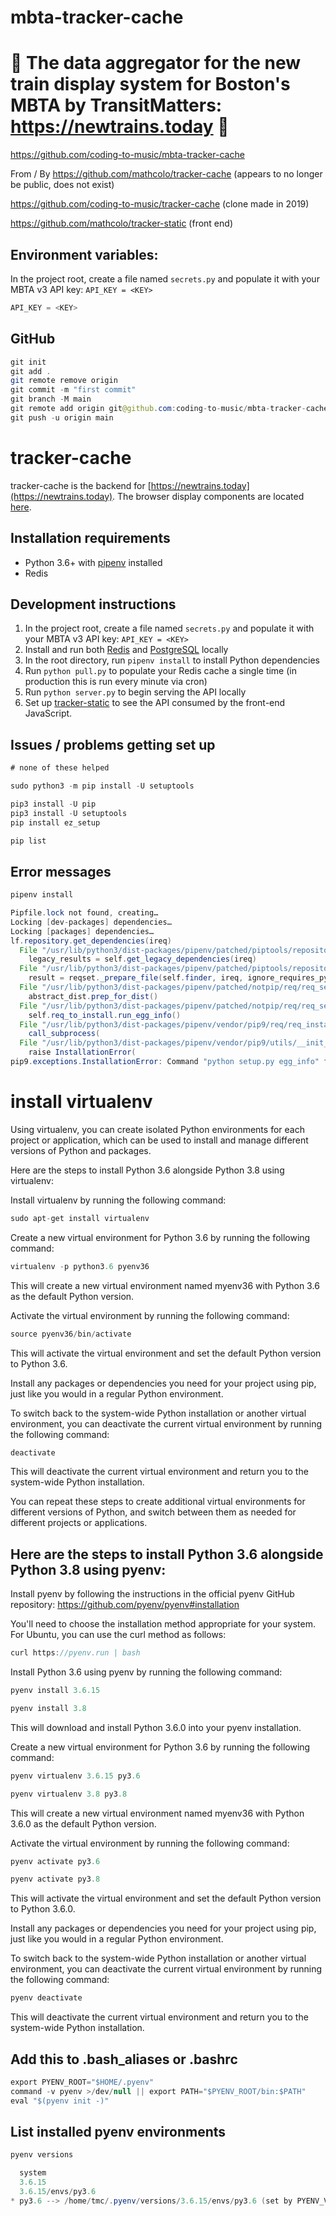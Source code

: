 # mbta-tracker-cache

# 🚀 The data aggregator for the new train display system for Boston's MBTA by TransitMatters: https://newtrains.today 🚀

https://github.com/coding-to-music/mbta-tracker-cache

From / By https://github.com/mathcolo/tracker-cache (appears to no longer be public, does not exist)

https://github.com/coding-to-music/tracker-cache (clone made in 2019)

https://github.com/mathcolo/tracker-static (front end)

## Environment variables:

In the project root, create a file named `secrets.py` and populate it with your MBTA v3 API key: `API_KEY = <KEY>`

```java
API_KEY = <KEY>
```

## GitHub

```java
git init
git add .
git remote remove origin
git commit -m "first commit"
git branch -M main
git remote add origin git@github.com:coding-to-music/mbta-tracker-cache.git
git push -u origin main
```

# tracker-cache
tracker-cache is the backend for [https://newtrains.today](https://newtrains.today). The browser display components are located [here](https://github.com/mathcolo/tracker-static).

## Installation requirements
- Python 3.6+ with [pipenv](https://pipenv.readthedocs.io/en/latest/) installed
- Redis


## Development instructions
1. In the project root, create a file named `secrets.py` and populate it with your MBTA v3 API key: `API_KEY = <KEY>`
2. Install and run both [Redis](https://redis.io/) and [PostgreSQL](https://www.postgresql.org/download/) locally
3. In the root directory, run `pipenv install` to install Python dependencies
4. Run `python pull.py` to populate your Redis cache a single time (in production this is run every minute via cron)
5. Run `python server.py` to begin serving the API locally
6. Set up [tracker-static](https://github.com/mathcolo/tracker-static) to see the API consumed by the front-end JavaScript.

## Issues / problems getting set up

```java
# none of these helped

sudo python3 -m pip install -U setuptools

pip3 install -U pip
pip3 install -U setuptools
pip install ez_setup

pip list
```

## Error messages

```java
pipenv install
```

```java
Pipfile.lock not found, creating…
Locking [dev-packages] dependencies…
Locking [packages] dependencies…
lf.repository.get_dependencies(ireq)
  File "/usr/lib/python3/dist-packages/pipenv/patched/piptools/repositories/pypi.py", line 174, in get_dependencies
    legacy_results = self.get_legacy_dependencies(ireq)
  File "/usr/lib/python3/dist-packages/pipenv/patched/piptools/repositories/pypi.py", line 222, in get_legacy_dependencies
    result = reqset._prepare_file(self.finder, ireq, ignore_requires_python=True)
  File "/usr/lib/python3/dist-packages/pipenv/patched/notpip/req/req_set.py", line 644, in _prepare_file
    abstract_dist.prep_for_dist()
  File "/usr/lib/python3/dist-packages/pipenv/patched/notpip/req/req_set.py", line 134, in prep_for_dist
    self.req_to_install.run_egg_info()
  File "/usr/lib/python3/dist-packages/pipenv/vendor/pip9/req/req_install.py", line 435, in run_egg_info
    call_subprocess(
  File "/usr/lib/python3/dist-packages/pipenv/vendor/pip9/utils/__init__.py", line 705, in call_subprocess
    raise InstallationError(
pip9.exceptions.InstallationError: Command "python setup.py egg_info" failed with error code 1 in /tmp/tmplbyvhzljbuild/psycopg2-binary/
```

# install virtualenv

Using virtualenv, you can create isolated Python environments for each project or application, which can be used to install and manage different versions of Python and packages.

Here are the steps to install Python 3.6 alongside Python 3.8 using virtualenv:

Install virtualenv by running the following command:

```java
sudo apt-get install virtualenv
```

Create a new virtual environment for Python 3.6 by running the following command:

```java
virtualenv -p python3.6 pyenv36
```

This will create a new virtual environment named myenv36 with Python 3.6 as the default Python version.

Activate the virtual environment by running the following command:

```java
source pyenv36/bin/activate
```

This will activate the virtual environment and set the default Python version to Python 3.6.

Install any packages or dependencies you need for your project using pip, just like you would in a regular Python environment.

To switch back to the system-wide Python installation or another virtual environment, you can deactivate the current virtual environment by running the following command:

```java
deactivate
```

This will deactivate the current virtual environment and return you to the system-wide Python installation.

You can repeat these steps to create additional virtual environments for different versions of Python, and switch between them as needed for different projects or applications.

## Here are the steps to install Python 3.6 alongside Python 3.8 using pyenv:

Install pyenv by following the instructions in the official pyenv GitHub repository: https://github.com/pyenv/pyenv#installation

You'll need to choose the installation method appropriate for your system. For Ubuntu, you can use the curl method as follows:

```java
curl https://pyenv.run | bash
```

Install Python 3.6 using pyenv by running the following command:

```java
pyenv install 3.6.15

pyenv install 3.8
```

This will download and install Python 3.6.0 into your pyenv installation.

Create a new virtual environment for Python 3.6 by running the following command:

```java
pyenv virtualenv 3.6.15 py3.6

pyenv virtualenv 3.8 py3.8
```

This will create a new virtual environment named myenv36 with Python 3.6.0 as the default Python version.

Activate the virtual environment by running the following command:

```java
pyenv activate py3.6

pyenv activate py3.8
```

This will activate the virtual environment and set the default Python version to Python 3.6.0.

Install any packages or dependencies you need for your project using pip, just like you would in a regular Python environment.

To switch back to the system-wide Python installation or another virtual environment, you can deactivate the current virtual environment by running the following command:

```java
pyenv deactivate
```

This will deactivate the current virtual environment and return you to the system-wide Python installation.

## Add this to .bash_aliases or .bashrc

```java
export PYENV_ROOT="$HOME/.pyenv"
command -v pyenv >/dev/null || export PATH="$PYENV_ROOT/bin:$PATH"
eval "$(pyenv init -)"
```


## List installed pyenv environments

```java
pyenv versions
```

```java
  system
  3.6.15
  3.6.15/envs/py3.6
* py3.6 --> /home/tmc/.pyenv/versions/3.6.15/envs/py3.6 (set by PYENV_VERSION environment variable)
```
